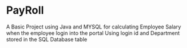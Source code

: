 # PayRoll
A Basic Project using Java and MYSQL for calculating Employee Salary when the employee login 
into the portal Using login id and Department stored in the SQL Database table
